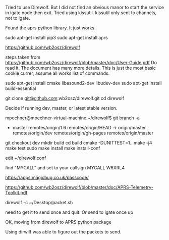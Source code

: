 

Tried to use Direwolf.  But I did not find an obvious manor to start the service in igate node then exit.  Tried using kissutil.  kissutil only sent to channels, not to igate.

Found the aprs python library.  It just works.


sudo apt-get install pip3
sudo apt-get install aprs

https://github.com/wb2osz/direwolf

steps taken from 
https://github.com/wb2osz/direwolf/blob/master/doc/User-Guide.pdf
Do read it.  The document has many more details.  This is just the most basic cookie currer, assume all works list of commands.


sudo apt-get install cmake libasound2-dev libudev-dev
sudo apt-get install build-essential

git clone git@github.com:wb2osz/direwolf.git
cd direwolf

Decide if running dev, master, or latest stable version.

mpechner@mpechner-virtual-machine:~/direwolf$ git branch -a
* master
  remotes/origin/1.6
  remotes/origin/HEAD -> origin/master
  remotes/origin/dev
  remotes/origin/gh-pages
  remotes/origin/master

git checkout dev
mkdir build
cd build
cmake -DUNITTEST=1..
make -j4
make test
sudo make install
make install-conf

edit ~/direwolf.conf

find "MYCALL" and set to your callsign
MYCALL W6XRL4

https://apps.magicbug.co.uk/passcode/


https://github.com/wb2osz/direwolf/blob/master/doc/APRS-Telemetry-Toolkit.pdf

direwolf -c ~/Desktop/packet.sh

need to get it to send once and quit.  Or send to igate once up


OK, moving from direwolf to APRS python package

Using dirwilf was able to figure out the packets to send.

